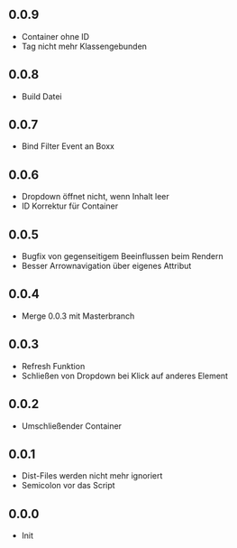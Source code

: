 ## 0.0.9
- Container ohne ID
- Tag nicht mehr Klassengebunden

## 0.0.8
- Build Datei

## 0.0.7
- Bind Filter Event an Boxx

## 0.0.6
- Dropdown öffnet nicht, wenn Inhalt leer
- ID Korrektur für Container

## 0.0.5
- Bugfix von gegenseitigem Beeinflussen beim Rendern
- Besser Arrownavigation über eigenes Attribut

## 0.0.4
- Merge 0.0.3 mit Masterbranch

## 0.0.3
- Refresh Funktion
- Schließen von Dropdown bei Klick auf anderes Element

## 0.0.2
- Umschließender Container

## 0.0.1
- Dist-Files werden nicht mehr ignoriert
- Semicolon vor das Script

## 0.0.0
- Init
